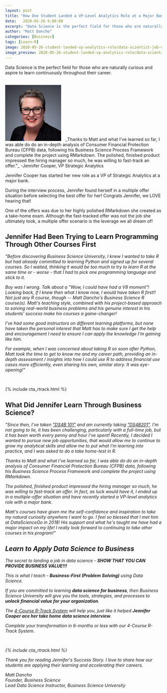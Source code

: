 ```yaml
---
layout: post
title: "How One Student Landed a VP-Level Analytics Role at a Major Bank"
date:   2020-05-26 6:00:00
excerpt: "Data Science is the perfect field for those who are naturally curious and aspire to learn continuously throughout their career."
author: "Matt Dancho"
categories: [Business]
tags: [Learn-R]
image: 2020-05-26-student-landed-vp-analytics-role/data-scientist-job-offer.jpg
image_preview: 2020-05-26-student-landed-vp-analytics-role/data-scientist-job-offer-preview.jpg
---
```




<p class="lead">
Data Science is the perfect field for those who are naturally curious and aspire to learn continuously throughout their career.
</p>

<br>

<img src="/assets/2020-05-26-student-landed-vp-analytics-role/jennifer-avatar.jpg" class="img-responsive img-circle pull-left" style="margin-right:10px; max-width: 180px;" />
_Thanks to Matt and what I've learned so far, I was able do do an in-depth analysis of Consumer Financial Protection Bureau (CFPB) data, following his Business Science Process Framework and complete the project using RMarkdown. The polished, finished product impressed the hiring manager so much, he was willing to fast-track an offer."_
-Jennifer Cooper, VP Strategic Analytics

Jennifer Cooper  has started her new role as a VP of Strategic Analytics at a major bank.

During the interview process, Jennifer found herself in a multiple offer situation before selecting the best offer for her!  Congrats Jennifer, we LOVE hearing that!

One of the offers was due to her highly polished RMarkdown she created as a take-home exam.  Although the fast-tracked offer was not the job she ultimately took, a multiple offer scenario is the leverage we all dream of!



## Jennifer Had Been Trying to Learn Programming Through Other Courses First

_"Before discovering Business Science University, I knew I wanted to take R but had already committed to learning Python and signed up for several courses. So I waited, thinking it would be too much to try to learn R at the same time or - worse - that I had to pick one programming language and stick to it._

_Boy was I wrong. Talk about a "Wow, I could have had a V8 moment"!  Looking back, if I knew then what I know now, I would have taken R first!! Not just any R course, though -- Matt Dancho's Business Science R course(s). Matt's teaching style, combined with his project-based approach to solving real-world business problems and his genuine interest in his students' success make his courses a game-changer!_

_I've had some good instructors on different learning platforms, but none have taken the personal interest that Matt has to make sure I get the help and encouragement I need  to ensure I can apply the knowledge I'm gaining like him._

_For example, when I was concerned about taking R so soon after Python, Matt took the time to get to know me and my career path, providing an in-depth assessment / insights into how I could use R to address financial use cases more efficiently, even sharing his own, similar story. It was eye-opening!"_

<br>

{% include cta_rtrack.html %}


## What Did Jennifer Learn Through Business Science?

<i>"Since then, I've taken <a href="https://university.business-science.io/p/ds4b-101-r-business-analysis-r">"DS4B 101"</a> and am currently taking <a href="https://university.business-science.io/p/hr201-using-machine-learning-h2o-lime-to-predict-employee-turnover">"DS4B201"</a>. I'm not going to lie, it has been challenging, particularly with a full-time job, but it has been worth every penny and hour I've spent! Recently, I decided I wanted to pursue new job opportunities, that would allow me to continue to grow my analytical skills and allow me to put what I'm learning into practice, and I was asked to do a take home-test in R.

Thanks to Matt and what I've learned so far, I was able do do an in-depth analysis of Consumer Financial Protection Bureau (CFPB) data, following his Business Science Process Framework and complete the project using RMarkdown.

The polished, finished product impressed the hiring manager so much, he was willing to fast-track an offer. In fact, as luck would have it, I ended up in a multiple-offer situation and have recently started a VP-level analytics role with a major bank.

Matt's courses have given me the self-confidence and inspiration to take my natural curiosity anywhere I want to go. I feel so blessed that I met him at DataScienceGo in 2018! His support and what he's taught me have had a major impact on my life! I really look forward to continuing to take other courses in his program!"


## Learn to Apply Data Science to Business

The secret to landing a job in data science - __SHOW THAT YOU CAN PROVIDE BUSINESS VALUE!!!__

This is what I teach - __Business-First (Problem Solving)__ using Data Science.

If you are committed to learning __data science for business__, then Business Science University will give you the tools, strategies, and processes to __unlock financial value for your organization__.

The <a href="https://university.business-science.io/p/4-course-bundle-machine-learning-and-web-applications-r-track-101-102-201-202a/">4-Course R-Track System</a> will help you, just like it helped __Jennifer Cooper ace her take home data science interview__.

Complete your transformation in 6-months or less with our 4-Course R-Track System.

<br>

{% include cta_rtrack.html %}


Thank you for reading Jennifer's Success Story. I love to share how our students are applying their learning and accelerating their careers.

Matt Dancho<br>
Founder, Business Science<br>
Lead Data Science Instructor, Business Science University
